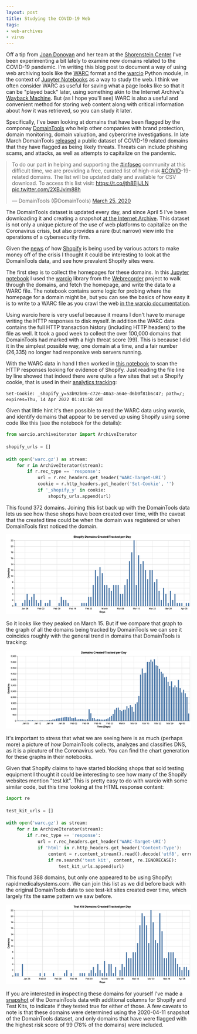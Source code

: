 ```yaml
---
layout: post
title: Studying the COVID-19 Web
tags:
- web-archives
- virus
---
```



Off a tip from [Joan Donovan] and her team at the [Shorenstein Center] I've been
experimenting a bit lately to examine new domains related to the COVID-19
pandemic. I'm writing this blog post to document a way of using web archiving
tools like the [WARC] format and the [warcio] Python module, in the context of
[Jupyter Notebooks] as a way to study the web. I think we often consider WARC
as useful for saving what a page looks like so that it can be "played back"
later, using something akin to the Internet Archive's [Wayback
Machine](https://web.archive.org). But (as I hope you'll see) WARC is also a
useful and convenient method for storing web content along with critical
information about *how* it was retrieved, so you can study it later.

Specifically, I've been looking at domains that have been flagged by the
componay [DomainTools] who help other companies with brand protection, domain
monitoring, domain valuation, and cybercrime investigations. In late March
DomainTools [released] a public dataset of COVID-19 related domains that they
have flagged as being likely threats. Threats can include phishing scams, and
attacks, as well as attempts to capitalize on the pandemic.

<blockquote class="twitter-tweet"><p lang="en" dir="ltr">To do our part in helping and supporting the <a href="https://twitter.com/hashtag/infosec?src=hash&amp;ref_src=twsrc%5Etfw">#infosec</a> community at this difficult time, we are providing a free, curated list of high-risk <a href="https://twitter.com/hashtag/COVID?src=hash&amp;ref_src=twsrc%5Etfw">#COVID</a>-19-related domains. The list will be updated daily and available for CSV download. To access this list visit: <a href="https://t.co/jth8EjjJLN">https://t.co/jth8EjjJLN</a> <a href="https://t.co/2XBJvim88h">pic.twitter.com/2XBJvim88h</a></p>&mdash; DomainTools (@DomainTools) <a href="https://twitter.com/DomainTools/status/1242874007768236040?ref_src=twsrc%5Etfw">March 25, 2020</a></blockquote>
</div>

<script async src="https://platform.twitter.com/widgets.js" charset="utf-8"></script>

<style>
.twitter-tweet {
  margin-left: auto;
  margin-right: auto;
}
</style>

The DomainTools dataset is updated every day, and since April 5 I've been
downloading it and creating a snapshot [at the Internet Archive]. This dataset
is not only a unique picture of the use of web platforms to capitalize on the
Coronavirus crisis, but also provides a rare (but narrow) view into the
operations of a cybersecurity firm.

Given the [news] of how [Shopify] is being used by various actors to make money
off of the crisis I thought it could be interesting to look at the DomainTools
data, and see how prevalent Shopify sites were.

The first step is to collect the homepages for these domains. In this [Jupyter
notebook](https://github.com/edsu/covid19-domains/blob/master/Archive.ipynb) I
used the [warcio](https://github.com/webrecorder/warcio) library from the
[Webrecorder](https://webrecorder.io) project to walk through the domains, and
fetch the homepage, and write the data to a WARC file. The notebook contains
some logic for probing where the homepage for a domain might be, but you can see
the basics of how easy it is to write to a WARC file as you crawl the web
[in the warcio documentation](https://github.com/webrecorder/warcio#quick-start-to-writing-a-warc).

Using warcio here is very useful because it means I don't have to manage writing
the HTTP responses to disk myself. In addition the WARC data contains the full
HTTP transaction history (including HTTP headers) to the file as well. It took a
good week to collect the over 100,000 domains that DomainTools had marked with a
high threat score (99). This is because I did it in the simplest possible way,
one domain at a time, and a fair number (26,335) no longer had responsive web
servers running. 

With the WARC data in hand I then worked in [this
notebook](https://github.com/edsu/covid19-domains/blob/master/Shopify.ipynb) to
scan the HTTP responses looking for evidence of Shopify. Just reading the file
line by line showed that indeed there were quite a few sites that set a Shopify
cookie, that is used in their [analytics
tracking](https://www.shopify.com/legal/cookies):

```text
Set-Cookie: _shopify_y=53b92b06-c72e-40a3-a64e-d6b0f81b6c47; path=/; expires=Thu, 14 Apr 2022 01:41:58 GMT
```

Given that little hint it's then possible to read the WARC data using warcio,
and identify domains that appear to be served up using Shopify using some code
like this (see the notebook for the details):

```python
from warcio.archiveiterator import ArchiveIterator

shopify_urls = []

with open('warc.gz') as stream:
    for r in ArchiveIterator(stream):
        if r.rec_type == 'response':
            url = r.rec_headers.get_header('WARC-Target-URI')
            cookie = r.http_headers.get_header('Set-Cookie', '')
            if '_shopify_y' in cookie:
                shopify_urls.append(url)
```

This found 372 domains. Joining this list back up with the DomainTools data lets
us see how these shops have been created over time, with the caveat that the
created time could be when the domain was registered or when DomainTools first
noticed the domain.

<img class="img-fluid" src="/images/covid19-shopify.png">

So it looks like they peaked on March 15. But if we compare that graph to the
graph of all the domains being tracked by DomainTools we can see it coincides
roughly with the general trend in domains that DomainTools is tracking:

<img class="img-fluid" src="/images/covid19-domains.png">

It's important to stress that what we are seeing here is as much (perhaps more)
a picture of *how* DomainTools collects, analyzes and classifies DNS, as it is a
picuture of the Coronavirus web. You can find the chart generation for these
graphs in their notebooks.

Given that Shopify claims to have started blocking shops that sold testing
equipment I thought it could be interesting to see how many of the Shopify
websites mention "test kit". This is pretty easy to do with warcio with some
similar code, but this time looking at the HTML response content:

```python
import re

test_kit_urls = []

with open('warc.gz') as stream:
    for r in ArchiveIterator(stream):
        if r.rec_type == 'response':
            url = r.rec_headers.get_header('WARC-Target-URI')
            if 'html' in r.http_headers.get_header('Content-Type'):
                content = r.content_stream().read().decode('utf8', errors='ignore')
                if re.search('test kit', content, re.IGNORECASE):
                    test_kit_urls.append(url)
```

This found 388 domains, but only one appeared to be using Shopify:
rapidmedicalsystems.com. We can join this list as we did before back with the
original DomainTools data to see test-kit sites created over time, which largely
fits the same pattern we saw before.

<img class="img-fluid" src="/images/covid19-testkits.png">

If you are interested in inspecting these domains for yourself I've made a
[snapshot](/data/covid19-domains.csv.gz) of the DomainTools data with additional
columns for Shopify and Test Kits, to indicate if they tested true for either of
those.  A few caveats to note is that these domains were determined using the
2020-04-11 snapshot of the DomainTools dataset, and only domains that have were
flagged with the highest risk score of 99 (78% of the domains) were included.

[released]: https://www.domaintools.com/resources/blog/free-covid-19-threat-list-domain-risk-assessments-for-coronavirus-threats

[at the Internet Archive]: https://archive.org/details/domaintools-covid19

[news]: https://www.nytimes.com/2020/03/24/business/coronavirus-ecommerce-sites.html

[Joan Donovan]: https://twitter.com/bostonjoan

[Shorenstein Center]: https://shorensteincenter.org/

[DomainTools]: https://domaintools.com

[warcio]: https://github.com/webrecorder/warcio

[Jupyter Notebooks]: https://jupyter.org/

[WARC]: https://en.wikipedia.org/wiki/Web_ARChive

[Shopify]: https://shopify.com
